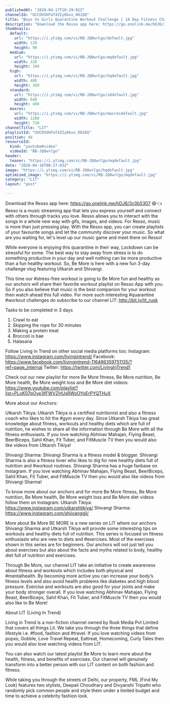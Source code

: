 ```yaml
---
publishedAt: "2020-04-17T10:29:01Z"
channelId: "UCCOVUkPaT4ZIy6bvx_OO16Q"
title: "Boys Vs Girls Quarantine Workout Challenge | 14 Day Fitness Challenge | Day 4 - 6"
description: "Download the Resso app here: https://go.onelink.me/hDJ6/3c0b5307 😄👈\nResso is a music streaming app that lets you express yourself and connect with others through tracks you love. Resso allows you to interact with the songs in a whole new way with gifs, images, and videos. For Resso, music is more than just pressing play. With the Resso app, you can create playlists of your favourite songs and let the community discover your music. So what are you waiting for, let's level up our music game and meet there on Resso! \n\nWhile everyone is enjoying this quarantine in their way, Lockdown can be stressful for some. The best way to stay away from stress is to do something productive in your day and well nothing can be more productive than a fun healthy workout. So, Be More is here with a new fun 3-day challenge vlog featuring Utkarsh and Shivangi.\n\nThis time our #stress-free workout is going to Be More fun and healthy as our anchors will share their favorite workout playlist on Resso App with you. So if you also believe that music is the best companion for your workout then watch ahead this full video. For more such interesting #quarantine #workout challenges do subscribe to our channel LIT: http://bit.ly/lit_rusk\n\nTasks to be completed in 3 days\n\n1. Crawl to eat\n2. Skipping the rope for 30 minutes\n3. Making a protein treat\n4. Broccoli is bae\n5. Halasana\n\nFollow Living in Trend on other social media platforms too: \nInstagram: https://www.instagram.com/livingintrend/ \nFacebook: https://www.facebook.com/livingintrend-116486359751135/?ref=page_internal \nTwitter: https://twitter.com/LivingInTrend1\n\nCheck out our new playlist for more Be More fitness, Be More nutrition, Be More health, Be More weight loss and Be More diet videos: https://www.youtube.com/playlist?list=PLoK07pOye3fFWVZHUsRWoOYoErPYQTHuX\n\nMore about our Anchors:\n\nUtkarsh Tikiya:\nUtkarsh Tikiya is a certified nutritionist and also a fitness coach who likes to hit the #gym every day. Since Utkarsh Tikiya has great knowledge about fitness, workouts and healthy diets which are full of nutrition, he wishes to share all the information through Be More with all the fitness enthusiasts. If you love watching Abhinav Mahajan, Flying Beast, BeerBiceps, Sahil Khan, Fit Tuber, and FitMuscle TV then you would also like videos from Utkarsh Tikiya!\n\nShivangi Sharma:\nShivangi Sharma is a fitness model & blogger. Shivangi Sharma is also a fitness lover who likes to dig for new healthy diets full of nutrition and #workout routines. Shivangi Sharma has a huge fanbase on Instagram. If you love watching Abhinav Mahajan, Flying Beast, BeerBiceps, Sahil Khan, Fit Tuber, and FitMuscle TV then you would also like videos from Shivangi Sharma!\n\nTo know more about our anchors and for more Be More fitness, Be More nutrition, Be More health, Be More weight loss and Be More diet videos follow them on Instagram: Utkarsh Tikiya: https://www.instagram.com/utkarshtikiya/ Shivangi Sharma: https://www.instagram.com/shiivanggii/\n\nMore about Be More\nBE MORE is a new series on LIT where our anchors Shivangi Sharma and Utkarsh Tikiya will provide some interesting tips on workouts and healthy diets full of nutrition. This series is focused on fitness enthusiasts who are new to diets and #exercises. Most of the exercises shown in this series are for beginners. Our anchors will not just tell you about exercises but also about the facts and myths related to body, healthy diet full of nutrition and exercises.\n\nThrough Be More, our channel LIT take an initiative to create awareness about fitness and workouts which includes both physical and #mentalhealth. By becoming more active you can increase your body’s fitness levels and also avoid health problems like diabetes and high blood pressure. Exercise and workouts are also good for your joints and make your body stronger overall. If you love watching Abhinav Mahajan, Flying Beast, BeerBiceps, Sahil Khan, Fit Tuber, and FitMuscle TV then you would also like to Be More!\n\nAbout LIT (Living In Trend)\n\nLiving in Trend is a non-fiction channel owned by Rusk Media Pvt Limited that covers all things Lit. We take you through the three things that define lifestyle i.e. #food, fashion and #travel. If you love watching videos from popxo, Gobble, Love Travel Repeat, Eattreat, Homecoming, Curly Tales then you would also love watching videos from LIT.\n\nYou can also watch our latest playlist Be More to learn more about the health, fitness, and benefits of exercises. Our channel will genuinely transform into a better person with our LIT content on both fashion and fitness.\n\nWhile taking you through the streets of Delhi, our property, FML (Find My Look) features two stylists, Deepali Choudhary and Divyanshi Tripathi who randomly pick common people and style them under a limited budget and time to achieve a celebrity fashion look."
thumbnails:
  default:
    url: "https://i.ytimg.com/vi/RB-JQ0wrCgo/default.jpg"
    width: 120
    height: 90
  medium:
    url: "https://i.ytimg.com/vi/RB-JQ0wrCgo/mqdefault.jpg"
    width: 320
    height: 180
  high:
    url: "https://i.ytimg.com/vi/RB-JQ0wrCgo/hqdefault.jpg"
    width: 480
    height: 360
  standard:
    url: "https://i.ytimg.com/vi/RB-JQ0wrCgo/sddefault.jpg"
    width: 640
    height: 480
  maxres:
    url: "https://i.ytimg.com/vi/RB-JQ0wrCgo/maxresdefault.jpg"
    width: 1280
    height: 720
channelTitle: "LIT"
playlistId: "UUCOVUkPaT4ZIy6bvx_OO16Q"
position: 48
resourceId:
  kind: "youtube#video"
  videoId: "RB-JQ0wrCgo"
header:
  teaser: "https://i.ytimg.com/vi/RB-JQ0wrCgo/mqdefault.jpg"
date: "2020-04-18T08:27:03Z"
image: "https://i.ytimg.com/vi/RB-JQ0wrCgo/hqdefault.jpg"
optimized_image: "https://i.ytimg.com/vi/RB-JQ0wrCgo/mqdefault.jpg"
category: "LIT"
layout: "post"

---
```

Download the Resso app here: https://go.onelink.me/hDJ6/3c0b5307 😄👈
Resso is a music streaming app that lets you express yourself and connect with others through tracks you love. Resso allows you to interact with the songs in a whole new way with gifs, images, and videos. For Resso, music is more than just pressing play. With the Resso app, you can create playlists of your favourite songs and let the community discover your music. So what are you waiting for, let's level up our music game and meet there on Resso! 

While everyone is enjoying this quarantine in their way, Lockdown can be stressful for some. The best way to stay away from stress is to do something productive in your day and well nothing can be more productive than a fun healthy workout. So, Be More is here with a new fun 3-day challenge vlog featuring Utkarsh and Shivangi.

This time our #stress-free workout is going to Be More fun and healthy as our anchors will share their favorite workout playlist on Resso App with you. So if you also believe that music is the best companion for your workout then watch ahead this full video. For more such interesting #quarantine #workout challenges do subscribe to our channel LIT: http://bit.ly/lit_rusk

Tasks to be completed in 3 days

1. Crawl to eat
2. Skipping the rope for 30 minutes
3. Making a protein treat
4. Broccoli is bae
5. Halasana

Follow Living in Trend on other social media platforms too: 
Instagram: https://www.instagram.com/livingintrend/ 
Facebook: https://www.facebook.com/livingintrend-116486359751135/?ref=page_internal 
Twitter: https://twitter.com/LivingInTrend1

Check out our new playlist for more Be More fitness, Be More nutrition, Be More health, Be More weight loss and Be More diet videos: https://www.youtube.com/playlist?list=PLoK07pOye3fFWVZHUsRWoOYoErPYQTHuX

More about our Anchors:

Utkarsh Tikiya:
Utkarsh Tikiya is a certified nutritionist and also a fitness coach who likes to hit the #gym every day. Since Utkarsh Tikiya has great knowledge about fitness, workouts and healthy diets which are full of nutrition, he wishes to share all the information through Be More with all the fitness enthusiasts. If you love watching Abhinav Mahajan, Flying Beast, BeerBiceps, Sahil Khan, Fit Tuber, and FitMuscle TV then you would also like videos from Utkarsh Tikiya!

Shivangi Sharma:
Shivangi Sharma is a fitness model & blogger. Shivangi Sharma is also a fitness lover who likes to dig for new healthy diets full of nutrition and #workout routines. Shivangi Sharma has a huge fanbase on Instagram. If you love watching Abhinav Mahajan, Flying Beast, BeerBiceps, Sahil Khan, Fit Tuber, and FitMuscle TV then you would also like videos from Shivangi Sharma!

To know more about our anchors and for more Be More fitness, Be More nutrition, Be More health, Be More weight loss and Be More diet videos follow them on Instagram: Utkarsh Tikiya: https://www.instagram.com/utkarshtikiya/ Shivangi Sharma: https://www.instagram.com/shiivanggii/

More about Be More
BE MORE is a new series on LIT where our anchors Shivangi Sharma and Utkarsh Tikiya will provide some interesting tips on workouts and healthy diets full of nutrition. This series is focused on fitness enthusiasts who are new to diets and #exercises. Most of the exercises shown in this series are for beginners. Our anchors will not just tell you about exercises but also about the facts and myths related to body, healthy diet full of nutrition and exercises.

Through Be More, our channel LIT take an initiative to create awareness about fitness and workouts which includes both physical and #mentalhealth. By becoming more active you can increase your body’s fitness levels and also avoid health problems like diabetes and high blood pressure. Exercise and workouts are also good for your joints and make your body stronger overall. If you love watching Abhinav Mahajan, Flying Beast, BeerBiceps, Sahil Khan, Fit Tuber, and FitMuscle TV then you would also like to Be More!

About LIT (Living In Trend)

Living in Trend is a non-fiction channel owned by Rusk Media Pvt Limited that covers all things Lit. We take you through the three things that define lifestyle i.e. #food, fashion and #travel. If you love watching videos from popxo, Gobble, Love Travel Repeat, Eattreat, Homecoming, Curly Tales then you would also love watching videos from LIT.

You can also watch our latest playlist Be More to learn more about the health, fitness, and benefits of exercises. Our channel will genuinely transform into a better person with our LIT content on both fashion and fitness.

While taking you through the streets of Delhi, our property, FML (Find My Look) features two stylists, Deepali Choudhary and Divyanshi Tripathi who randomly pick common people and style them under a limited budget and time to achieve a celebrity fashion look.